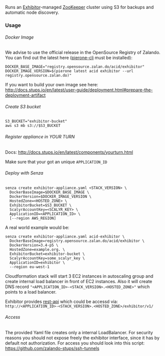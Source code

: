 Runs an [Exhibitor](https://github.com/Netflix/exhibitor)-managed [ZooKeeper](http://zookeeper.apache.org/) cluster using S3 for backups and automatic node discovery.

### Usage

###### Docker Image

We advise to use the official release in the OpenSource Registry of Zalando. You can find out the latest here ([pierone-cli](https://github.com/zalando-stups/pierone-cli) must be installed):
```
DOCKER_BASE_IMAGE="registry.opensource.zalan.do/acid/exhibitor"
DOCKER_IMAGE_VERSION=$(pierone latest acid exhibitor --url registry.opensource.zalan.do)"
```

If you want to build your own image see here: http://docs.stups.io/en/latest/user-guide/deployment.html#prepare-the-deployment-artifact

###### Create S3 bucket
```
S3_BUCKET="exhibitor-bucket"
aws s3 mb s3://$S3_BUCKET
```

###### Register appliance in YOUR TURN
Docs: http://docs.stups.io/en/latest/components/yourturn.html

Make sure that your got an unique ```APPLICATION_ID```

###### Deploy with Senza
```
senza create exhibitor-appliance.yaml <STACK_VERSION> \
  DockerBaseImage=$DOCKER_BASE_IMAGE \
  DockerVersion=$DOCKER_IMAGE_VERSION \
  HostedZone=<HOSTED_ZONE> \
  ExhibitorBucket=$S3_BUCKET \
  ScalyrAccountKey=<SCALYR_KEY> \
  ApplicationID=<APPLICATION_ID> \
  [--region AWS_REGION]
```

A real world example would be:
```
senza create exhibitor-appliance.yaml acid-exhibitor \
  DockerBaseImage=registry.opensource.zalan.do/acid/exhibitor \
  DockerVersion=3.4-p5 \
  HostedZone=example.org. \
  ExhibitorBucket=exhibitor-bucket \
  ScalyrAccountKey=some_scalyr_key \
  ApplicationID=exhibitor \
  --region eu-west-1
```

Cloudformation stack will start 3 EC2 instances in autoscaling group and create internal load balancer in front of EC2 instances. Also it will create DNS record ```"<APPLICATION_ID>-<STACK_VERSION>.<HOSTED_ZONE>"``` which points to a load balancer.

Exhibitor provides [rest-api](https://github.com/Netflix/exhibitor/wiki/REST-Introduction) which could be accessd via: ```http://<APPLICATION_ID>-<STACK_VERSION>.<HOSTED_ZONE>/exhibitor/v1/```

###### Access

The provided Yaml file creates only a internal LoadBalancer. For security reasons you should not expose freely the exhibitor interface, since it has by default not authorization. For access you should look into this script: https://github.com/zalando-stups/ssh-tunnels
